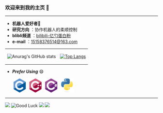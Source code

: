 ### 欢迎来到我的主页 👋

---

- **机器人爱好者**🤖 
- **研究方向** ：协作机器人的柔顺控制
- **blibli频道** ：[bilibili-亿勺蛋白粉](https://space.bilibili.com/412687699?spm_id_from=333.1007.0.0)
- **e-mail** ：15158376514@163.com

<div align="center">
<table>
<tr>
<td>

![Anurag's GitHub stats](https://github-readme-stats.vercel.app/api?username=hhz0328&show_icons=true&theme=radical\&rank_icon=github)

</td>
<td>

[![Top Langs](https://github-readme-stats.vercel.app/api/top-langs/?username=hhz0328&layout=compact)]()

</td>
</tr>
</table>
</div>

- ***Prefer Using*** 😄

  <img width="48px" src="language/c.svg" />
  <img width="48px" src="language/c-plus-plus.svg" />
  <img width="48px" src="language/csharp.svg" />
  <img width="48px" src="language/python.svg" />

---

<img src="https://media.giphy.com/media/LnQjpWaON8nhr21vNW/giphy.gif" width="60"> ![Good Luck](https://visitor-badge.laobi.icu/badge?page_id=hhz0328.hhz0328) <img src="https://i.loli.net/2020/07/14/y2oaANRLjTYSpG1.gif" width="34px"> <img src="https://media.giphy.com/media/WUlplcMpOCEmTGBtBW/giphy.gif" width="30"> 
